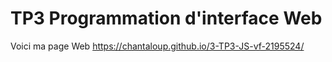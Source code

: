# TP3 Programmation d'interface Web 
Voici ma page Web 
https://chantaloup.github.io/3-TP3-JS-vf-2195524/
